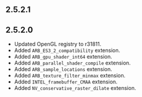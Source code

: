 2.5.2.1
-------

2.5.2.0
-------
* Updated OpenGL registry to r31811.
* Added `ARB_ES3_2_compatibility` extension.
* Added `ARB_gpu_shader_int64` extension.
* Added `ARB_parallel_shader_compile` extension.
* Added `ARB_sample_locations` extension.
* Added `ARB_texture_filter_minmax` extension.
* Added `INTEL_framebuffer_CMAA` extension.
* Added `NV_conservative_raster_dilate` extension.
